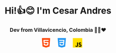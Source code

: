 <center>
    <div style="box-sizing: border-box; margin: 0px; padding: 0px;">
        <h1>Hi!👍😊 I'm Cesar Andres</h1>
        <h3>Dev from Villavicencio, Colombia 💙💚❤</h3>
        <ul style="list-style: none; display: flex; justify-content: center;">
            <li style="width: 50px;">
                <img style="width: 30px;" src="img/htmlxd.png" alt="HTML">
            </li>
            <li style="width: 50px;">
                <img style="width: 30px;" src="img/cssxd.png" alt="css">
            </li>
            <li style="width: 50px;">
                <img style="width: 30px;" src="img/jsxd.png" alt="js">
            </li>
        </ul>
    </div>
</center>
